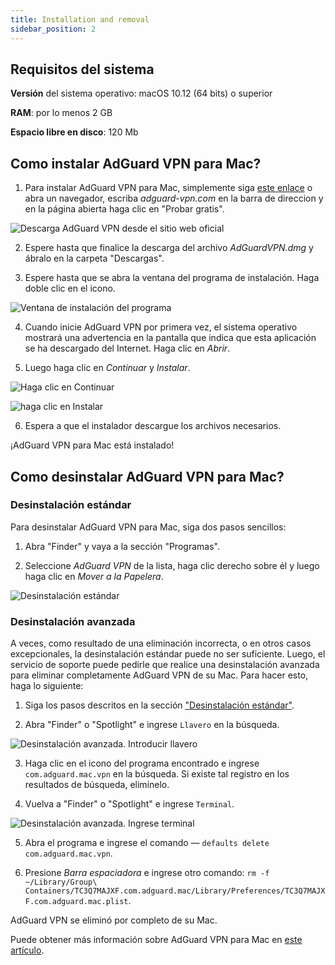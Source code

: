 ```yaml
---
title: Installation and removal
sidebar_position: 2
---
```


## Requisitos del sistema

**Versión** del sistema operativo: macOS 10.12 (64 bits) o superior

**RAM**: por lo menos 2 GB

**Espacio libre en disco**: 120 Mb


## Como instalar AdGuard VPN para Mac?

1. Para instalar AdGuard VPN para Mac, simplemente siga [este enlace](https://agrd.io/mac_vpn) o abra un navegador, escriba *adguard-vpn.com* en la barra de direccion y en la página abierta haga clic en "Probar gratis".

![Descarga AdGuard VPN desde el sitio web oficial](https://cdn.adguard.com/public/Adguard/kb/vpn-install/mac-install-en.png)

2. Espere hasta que finalice la descarga del archivo *AdGuardVPN.dmg* y ábralo en la carpeta "Descargas".

3. Espere hasta que se abra la ventana del programa de instalación. Haga doble clic en el icono.

![Ventana de instalación del programa](https://cdn.adguard.com/public/Adguard/kb/vpn-install/mac-install-ru-1.png)

4. Cuando inicie AdGuard VPN por primera vez, el sistema operativo mostrará una advertencia en la pantalla que indica que esta aplicación se ha descargado del Internet. Haga clic en *Abrir*.

5. Luego haga clic en *Continuar* y *Instalar*.

![Haga clic en Continuar](https://cdn.adguard.com/public/Adguard/kb/vpn-install/mac-install-2-en.png)

![haga clic en Instalar](https://cdn.adguard.com/public/Adguard/kb/vpn-install/mac-install-3-en.png)

6. Espera a que el instalador descargue los archivos necesarios.

¡AdGuard VPN para Mac está instalado!


## Como desinstalar AdGuard VPN para Mac?

### Desinstalación estándar

Para desinstalar AdGuard VPN para Mac, siga dos pasos sencillos:

1. Abra "Finder" y vaya a la sección "Programas".

2. Seleccione *AdGuard VPN* de la lista, haga clic derecho sobre él y luego haga clic en *Mover a la Papelera*.

![Desinstalación estándar](https://cdn.adguard.com/public/Adguard/kb/vpn-install/mac-uninstall-1-en.png)


### Desinstalación avanzada

A veces, como resultado de una eliminación incorrecta, o en otros casos excepcionales, la desinstalación estándar puede no ser suficiente. Luego, el servicio de soporte puede pedirle que realice una desinstalación avanzada para eliminar completamente AdGuard VPN de su Mac. Para hacer esto, haga lo siguiente:

1. Siga los pasos descritos en la sección ["Desinstalación estándar"](#how-to-uninstall-adguard-vpn-for-mac).

2. Abra "Finder" o "Spotlight" e ingrese `Llavero` en la búsqueda.

![Desinstalación avanzada. Introducir llavero](https://cdn.adguard.com/public/Adguard/kb/vpn-install/mac-key-chain-en.png)

3. Haga clic en el icono del programa encontrado e ingrese `com.adguard.mac.vpn` en la búsqueda. Si existe tal registro en los resultados de búsqueda, elimínelo.

4. Vuelva a "Finder" o "Spotlight" e ingrese `Terminal`.

![Desinstalación avanzada. Ingrese terminal](https://cdn.adguard.com/public/Adguard/kb/vpn-install/mac-terminal-en.png)

5. Abra el programa e ingrese el comando — `defaults delete com.adguard.mac.vpn`.

6. Presione *Barra espaciadora* e ingrese otro comando: `rm -f ~/Library/Group\ Containers/TC3Q7MAJXF.com.adguard.mac/Library/Preferences/TC3Q7MAJXF.com.adguard.mac.plist`.

AdGuard VPN se eliminó por completo de su Mac.

Puede obtener más información sobre AdGuard VPN para Mac en [este artículo](/adguard-vpn-for-mac/overview.md).